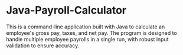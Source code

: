 # Java-Payroll-Calculator
This is a command-line application built with Java to calculate an employee's gross pay, taxes, and net pay. The program is designed to handle multiple employee payrolls in a single run, with robust input validation to ensure accuracy.
